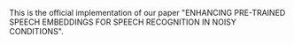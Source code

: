 
This is the official implementation of our paper "ENHANCING PRE-TRAINED SPEECH EMBEDDINGS FOR SPEECH RECOGNITION IN NOISY CONDITIONS". 
